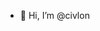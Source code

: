 - 👋 Hi, I’m @civlon

<!---
civlon/civlon is a ✨ special ✨ repository because its `README.md` (this file) appears on your GitHub profile.
You can click the Preview link to take a look at your changes.
--->
